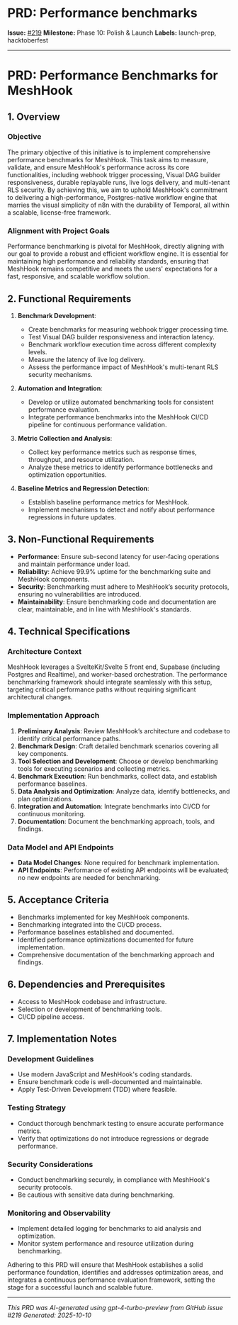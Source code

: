 # PRD: Performance benchmarks

**Issue:** [#219](https://github.com/profullstack/meshhook/issues/219)
**Milestone:** Phase 10: Polish & Launch
**Labels:** launch-prep, hacktoberfest

---

# PRD: Performance Benchmarks for MeshHook

## 1. Overview

### Objective

The primary objective of this initiative is to implement comprehensive performance benchmarks for MeshHook. This task aims to measure, validate, and ensure MeshHook's performance across its core functionalities, including webhook trigger processing, Visual DAG builder responsiveness, durable replayable runs, live logs delivery, and multi-tenant RLS security. By achieving this, we aim to uphold MeshHook's commitment to delivering a high-performance, Postgres-native workflow engine that marries the visual simplicity of n8n with the durability of Temporal, all within a scalable, license-free framework.

### Alignment with Project Goals

Performance benchmarking is pivotal for MeshHook, directly aligning with our goal to provide a robust and efficient workflow engine. It is essential for maintaining high performance and reliability standards, ensuring that MeshHook remains competitive and meets the users' expectations for a fast, responsive, and scalable workflow solution.

## 2. Functional Requirements

1. **Benchmark Development**:
   - Create benchmarks for measuring webhook trigger processing time.
   - Test Visual DAG builder responsiveness and interaction latency.
   - Benchmark workflow execution time across different complexity levels.
   - Measure the latency of live log delivery.
   - Assess the performance impact of MeshHook's multi-tenant RLS security mechanisms.

2. **Automation and Integration**:
   - Develop or utilize automated benchmarking tools for consistent performance evaluation.
   - Integrate performance benchmarks into the MeshHook CI/CD pipeline for continuous performance validation.

3. **Metric Collection and Analysis**:
   - Collect key performance metrics such as response times, throughput, and resource utilization.
   - Analyze these metrics to identify performance bottlenecks and optimization opportunities.

4. **Baseline Metrics and Regression Detection**:
   - Establish baseline performance metrics for MeshHook.
   - Implement mechanisms to detect and notify about performance regressions in future updates.

## 3. Non-Functional Requirements

- **Performance**: Ensure sub-second latency for user-facing operations and maintain performance under load.
- **Reliability**: Achieve 99.9% uptime for the benchmarking suite and MeshHook components.
- **Security**: Benchmarking must adhere to MeshHook’s security protocols, ensuring no vulnerabilities are introduced.
- **Maintainability**: Ensure benchmarking code and documentation are clear, maintainable, and in line with MeshHook's standards.

## 4. Technical Specifications

### Architecture Context

MeshHook leverages a SvelteKit/Svelte 5 front end, Supabase (including Postgres and Realtime), and worker-based orchestration. The performance benchmarking framework should integrate seamlessly with this setup, targeting critical performance paths without requiring significant architectural changes.

### Implementation Approach

1. **Preliminary Analysis**: Review MeshHook’s architecture and codebase to identify critical performance paths.
2. **Benchmark Design**: Craft detailed benchmark scenarios covering all key components.
3. **Tool Selection and Development**: Choose or develop benchmarking tools for executing scenarios and collecting metrics.
4. **Benchmark Execution**: Run benchmarks, collect data, and establish performance baselines.
5. **Data Analysis and Optimization**: Analyze data, identify bottlenecks, and plan optimizations.
6. **Integration and Automation**: Integrate benchmarks into CI/CD for continuous monitoring.
7. **Documentation**: Document the benchmarking approach, tools, and findings.

### Data Model and API Endpoints

- **Data Model Changes**: None required for benchmark implementation.
- **API Endpoints**: Performance of existing API endpoints will be evaluated; no new endpoints are needed for benchmarking.

## 5. Acceptance Criteria

- Benchmarks implemented for key MeshHook components.
- Benchmarking integrated into the CI/CD process.
- Performance baselines established and documented.
- Identified performance optimizations documented for future implementation.
- Comprehensive documentation of the benchmarking approach and findings.

## 6. Dependencies and Prerequisites

- Access to MeshHook codebase and infrastructure.
- Selection or development of benchmarking tools.
- CI/CD pipeline access.

## 7. Implementation Notes

### Development Guidelines

- Use modern JavaScript and MeshHook's coding standards.
- Ensure benchmark code is well-documented and maintainable.
- Apply Test-Driven Development (TDD) where feasible.

### Testing Strategy

- Conduct thorough benchmark testing to ensure accurate performance metrics.
- Verify that optimizations do not introduce regressions or degrade performance.

### Security Considerations

- Conduct benchmarking securely, in compliance with MeshHook's security protocols.
- Be cautious with sensitive data during benchmarking.

### Monitoring and Observability

- Implement detailed logging for benchmarks to aid analysis and optimization.
- Monitor system performance and resource utilization during benchmarking.

Adhering to this PRD will ensure that MeshHook establishes a solid performance foundation, identifies and addresses optimization areas, and integrates a continuous performance evaluation framework, setting the stage for a successful launch and scalable future.

---

*This PRD was AI-generated using gpt-4-turbo-preview from GitHub issue #219*
*Generated: 2025-10-10*
